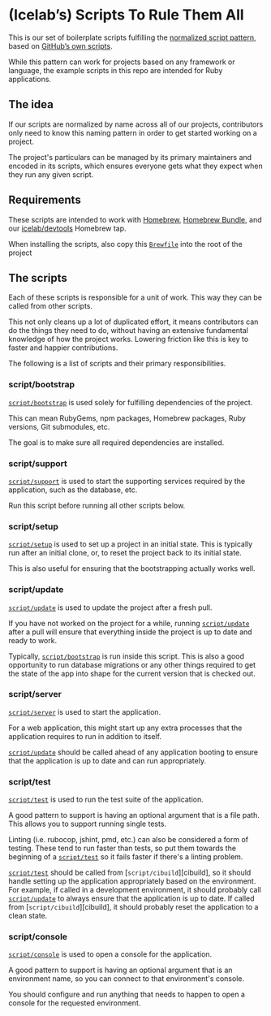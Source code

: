 # (Icelab’s) Scripts To Rule Them All

This is our set of boilerplate scripts fulfilling the [normalized script
pattern][pattern], based on [GitHub’s own scripts][upstream].

[pattern]: http://githubengineering.com/scripts-to-rule-them-all/
[upstream]: https://github.com/github/scripts-to-rule-them-all

While this pattern can work for projects based on any framework or language,
the example scripts in this repo are intended for Ruby applications.

## The idea

If our scripts are normalized by name across all of our projects, contributors
only need to know this naming pattern in order to get started working on a
project.

The project's particulars can be managed by its primary maintainers and encoded
in its scripts, which ensures everyone gets what they expect when they run any
given script.

## Requirements

These scripts are intended to work with [Homebrew][brew], [Homebrew
Bundle][brew-bundle], and our [icelab/devtools][devtools] Homebrew tap.

When installing the scripts, also copy this [`Brewfile`][brewfile] into the root
of the project

[brew]: https://brew.sh
[brew-bundle]: https://github.com/Homebrew/homebrew-bundle
[devtools]: https://github.com/icelab/homebrew-devtools
[brewfile]: support/Brewfile

## The scripts

Each of these scripts is responsible for a unit of work. This way they can be
called from other scripts.

This not only cleans up a lot of duplicated effort, it means contributors can do
the things they need to do, without having an extensive fundamental knowledge of
how the project works. Lowering friction like this is key to faster and happier
contributions.

The following is a list of scripts and their primary responsibilities.

### script/bootstrap

[`script/bootstrap`][bootstrap] is used solely for fulfilling dependencies of
the project.

This can mean RubyGems, npm packages, Homebrew packages, Ruby versions, Git
submodules, etc.

The goal is to make sure all required dependencies are installed.

### script/support

[`script/support`][support] is used to start the supporting services required by
the application, such as the database, etc.

Run this script before running all other scripts below.

### script/setup

[`script/setup`][setup] is used to set up a project in an initial state.
This is typically run after an initial clone, or, to reset the project back to
its initial state.

This is also useful for ensuring that the bootstrapping actually works well.

### script/update

[`script/update`][update] is used to update the project after a fresh pull.

If you have not worked on the project for a while, running
[`script/update`][update] after a pull will ensure that everything inside the
project is up to date and ready to work.

Typically, [`script/bootstrap`][bootstrap] is run inside this script. This is
also a good opportunity to run database migrations or any other things required
to get the state of the app into shape for the current version that is checked
out.

### script/server

[`script/server`][server] is used to start the application.

For a web application, this might start up any extra processes that the
application requires to run in addition to itself.

[`script/update`][update] should be called ahead of any application booting to
ensure that the application is up to date and can run appropriately.

### script/test

[`script/test`][test] is used to run the test suite of the application.

A good pattern to support is having an optional argument that is a file path.
This allows you to support running single tests.

Linting (i.e. rubocop, jshint, pmd, etc.) can also be considered a form of
testing. These tend to run faster than tests, so put them towards the beginning
of a [`script/test`][test] so it fails faster if there's a linting problem.

[`script/test`][test] should be called from [`script/cibuild`][cibuild], so it
should handle setting up the application appropriately based on the environment.
For example, if called in a development environment, it should probably call
[`script/update`][update] to always ensure that the application is up to date.
If called from [`script/cibuild`][cibuild], it should probably reset the
application to a clean state.

### script/console

[`script/console`][console] is used to open a console for the application.

A good pattern to support is having an optional argument that is an environment
name, so you can connect to that environment's console.

You should configure and run anything that needs to happen to open a console for
the requested environment.

[bootstrap]: script/bootstrap
[support]: script/support
[setup]: script/setup
[update]: script/update
[server]: script/server
[test]: script/test
[console]: script/console
